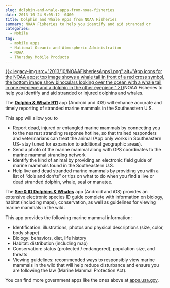 ```yaml
---
slug: dolphin-and-whale-apps-from-noaa-fisheries
date: 2013-10-24 9:05:12 -0400
title: Dolphin and Whale Apps from NOAA Fisheries
summary: NOAA Fisheries to help you identify and aid stranded or
categories:
  - Mobile
tag:
  - mobile apps
  - National Oceanic and Atmospheric Administration
  - NOAA
  - Thursday Mobile Products
---
```


[{{< legacy-img src="2013/10/NOAAFisheriesApps1.png" alt="App icons for the NOAA apps: top image shows a whale tail in front of a red cross symbol, the bottom image show binoculars looking over the ocean with a whale tail in one eyepiece and a dolphin in the other eyepiece." >}}](https://s3.amazonaws.com/sitesusa/wp-content/uploads/sites/212/2013/10/NOAAFisheriesApps1.png)NOAA Fisheries to help you identify and aid stranded or injured dolphins and whales.

The **[Dolphin & Whale 911](http://sero.nmfs.noaa.gov/protected_resources/outreach_and_education/mm_apps/index.html)** app (Android and iOS) will enhance accurate and timely reporting of stranded marine mammals in the Southeastern U.S.

This app will allow you to

  * Report dead, injured or entangled marine mammals by connecting you to the nearest stranding response hotline, so that trained responders and veterinarians can treat the animal (App only works in Southeastern US- stay tuned for expansion to additional geographic areas).
  * Send a photo of the marine mammal along with GPS coordinates to the marine mammal stranding network
  * Identify the kind of animal by providing an electronic field guide of marine mammals found in the Southeastern U.S.
  * Help live and dead stranded marine mammals by providing you with a list of “do’s and don’ts” or tips on what to do when you find a live or dead stranded dolphin, whale, seal or manatee.

The **[See & ID Dolphins & Whales](http://sero.nmfs.noaa.gov/protected_resources/outreach_and_education/mm_apps/index.html)** app (Android and iOS) provides an extensive electronic species ID guide complete with information on biology, habitat (including maps), conservation, as well as guidelines for viewing marine mammals in the wild.

This app provides the following marine mammal information:

  * Identification: illustrations, photos and physical descriptions (size, color, body shape)
  * Biology: behaviors, diet, life history
  * Habitat: distribution (including map)
  * Conservation: status (protected / endangered), population size, and threats
  * Viewing guidelines: recommended ways to responsibly view marine mammals in the wild that will help reduce disturbance and ensure you are following the law (Marine Mammal Protection Act).

You can find more government apps like the ones above at [apps.usa.gov](http://apps.usa.gov).